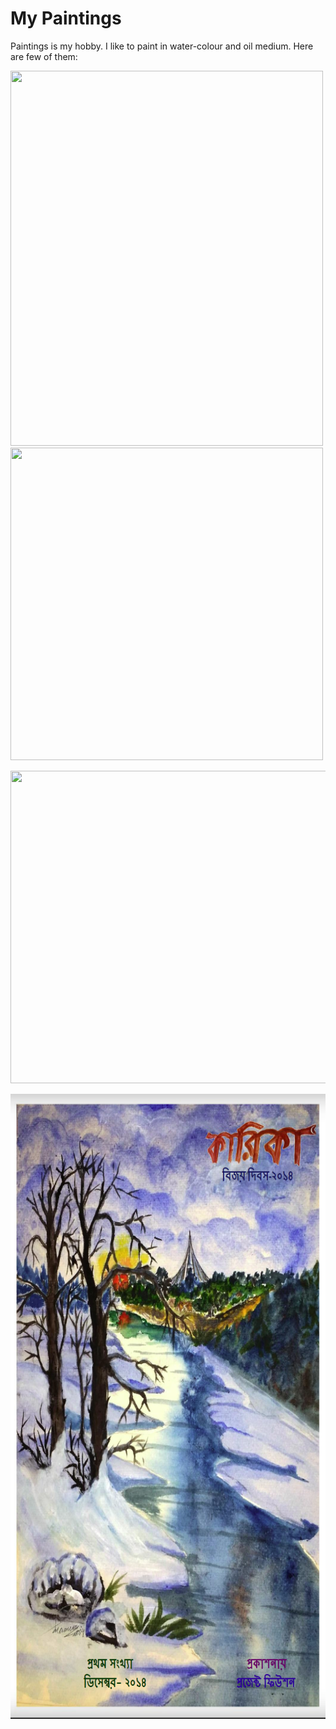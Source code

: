# My Paintings
Paintings is my hobby. I like to paint in water-colour and oil medium.
Here are few of them: 

<p float="left">
<img src="https://github.com/dataquake/My-Personal-Paintings/blob/master/leaves.jpg?raw=true" width="500" height="600">
<img src="https://github.com/dataquake/My-Personal-Paintings/blob/master/leppavara.jpg?raw=true"  width="500" height="500">

</p>

<p float="left">
<img src="https://github.com/dataquake/My-Personal-Paintings/blob/master/baltic%20sea.jpg?raw=true" width="1000" height="500">

</p>



<p float="left">
<img src="https://github.com/Abdullah-TU/My-Paintings/blob/master/magazine.PNG" width="800" height="1000">

</p>


